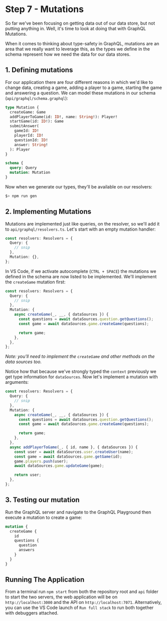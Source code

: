 # Step 7 - Mutations

So far we've been focusing on getting data out of our data store, but not putting anything in. Well, it's time to look at doing that with GraphQL Mutations.

When it comes to thinking about type-safety in GraphQL, mutations are an area that we really want to leverage this, as the types we define in the schema represent how we need the data for our data stores.

## 1. Defining mutations

For our application there are four different reasons in which we'd like to change data, creating a game, adding a player to a game, starting the game and answering a question. We can model these mutations in our schema (`api/graphql/schema.graphql`):

```graphql
type Mutation {
  createGame: Game
  addPlayerToGame(id: ID!, name: String!): Player!
  startGame(id: ID!): Game
  submitAnswer(
    gameId: ID!
    playerId: ID!
    questionId: ID!
    answer: String!
  ): Player
}

schema {
  query: Query
  mutation: Mutation
}
```

Now when we generate our types, they'll be available on our resolvers:

```bash
$> npm run gen
```

## 2. Implementing Mutations

Mutations are implemented just like queries, on the resolver, so we'll add it to `api/graphql/resolvers.ts`. Let's start with an empty mutation handler:

```typescript
const resolvers: Resolvers = {
  Query: {
    // snip
  },
  Mutation: {},
};
```

In VS Code, if we activate autocomplete (`CTRL + SPACE`) the mutations we defined in the schema are now listed to be implemented. We'll implement the `createGame` mutation first:

```typescript
const resolvers: Resolvers = {
  Query: {
    // snip
  },
  Mutation: {
    async createGame(_, __, { dataSources }) {
      const questions = await dataSources.question.getQuestions();
      const game = await dataSources.game.createGame(questions);

      return game;
    },
  },
};
```

_Note: you'll need to implement the `createGame` and other methods on the data sources too._

Notice how that because we've strongly typed the `context` previously we get type information for `dataSources`. Now let's implement a mutation with arguments:

```typescript
const resolvers: Resolvers = {
  Query: {
    // snip
  },
  Mutation: {
    async createGame(_, __, { dataSources }) {
      const questions = await dataSources.question.getQuestions();
      const game = await dataSources.game.createGame(questions);

      return game;
    },
  },
  async addPlayerToGame(_, { id, name }, { dataSources }) {
    const user = await dataSources.user.createUser(name);
    const game = await dataSources.game.getGame(id);
    game.players.push(user);
    await dataSources.game.updateGame(game);

    return user;
  },
};
```

## 3. Testing our mutation

Run the GraphQL server and navigate to the GraphQL Playground then execute a mutation to create a game:

```graphql
mutation {
  createGame {
    id
    questions {
      question
      answers
    }
  }
}
```

## Running The Application

From a terminal run `npm start` from both the repository root and `api` folder to start the two servers, the web application will be on `http://localhost:3000` and the API on `http://localhost:7071`. Alternatively, you can use the VS Code launch of `Run full stack` to run both together with debuggers attached.
